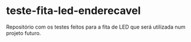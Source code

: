 # teste-fita-led-enderecavel
Repositório com os testes feitos para a fita de LED que será utilizada num projeto futuro.
